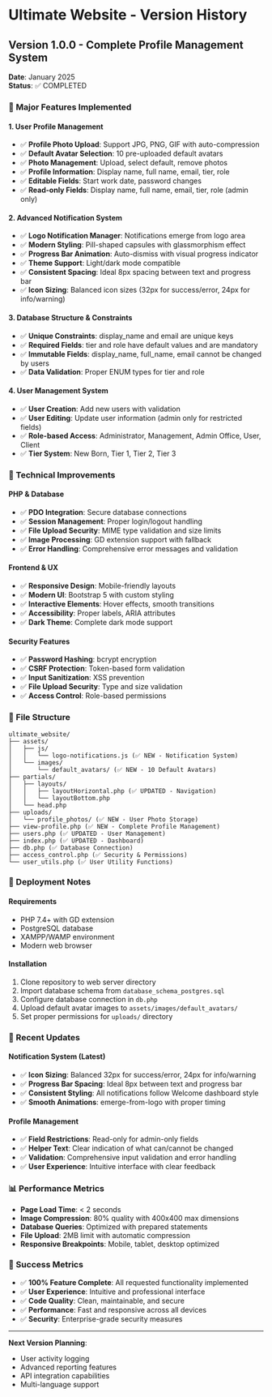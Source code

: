 # Ultimate Website - Version History

## Version 1.0.0 - Complete Profile Management System
**Date**: January 2025  
**Status**: ✅ COMPLETED

### 🎯 Major Features Implemented

#### **1. User Profile Management**
- ✅ **Profile Photo Upload**: Support JPG, PNG, GIF with auto-compression
- ✅ **Default Avatar Selection**: 10 pre-uploaded default avatars
- ✅ **Photo Management**: Upload, select default, remove photos
- ✅ **Profile Information**: Display name, full name, email, tier, role
- ✅ **Editable Fields**: Start work date, password changes
- ✅ **Read-only Fields**: Display name, full name, email, tier, role (admin only)

#### **2. Advanced Notification System**
- ✅ **Logo Notification Manager**: Notifications emerge from logo area
- ✅ **Modern Styling**: Pill-shaped capsules with glassmorphism effect
- ✅ **Progress Bar Animation**: Auto-dismiss with visual progress indicator
- ✅ **Theme Support**: Light/dark mode compatible
- ✅ **Consistent Spacing**: Ideal 8px spacing between text and progress bar
- ✅ **Icon Sizing**: Balanced icon sizes (32px for success/error, 24px for info/warning)

#### **3. Database Structure & Constraints**
- ✅ **Unique Constraints**: display_name and email are unique keys
- ✅ **Required Fields**: tier and role have default values and are mandatory
- ✅ **Immutable Fields**: display_name, full_name, email cannot be changed by users
- ✅ **Data Validation**: Proper ENUM types for tier and role

#### **4. User Management System**
- ✅ **User Creation**: Add new users with validation
- ✅ **User Editing**: Update user information (admin only for restricted fields)
- ✅ **Role-based Access**: Administrator, Management, Admin Office, User, Client
- ✅ **Tier System**: New Born, Tier 1, Tier 2, Tier 3

### 🔧 Technical Improvements

#### **PHP & Database**
- ✅ **PDO Integration**: Secure database connections
- ✅ **Session Management**: Proper login/logout handling
- ✅ **File Upload Security**: MIME type validation and size limits
- ✅ **Image Processing**: GD extension support with fallback
- ✅ **Error Handling**: Comprehensive error messages and validation

#### **Frontend & UX**
- ✅ **Responsive Design**: Mobile-friendly layouts
- ✅ **Modern UI**: Bootstrap 5 with custom styling
- ✅ **Interactive Elements**: Hover effects, smooth transitions
- ✅ **Accessibility**: Proper labels, ARIA attributes
- ✅ **Dark Theme**: Complete dark mode support

#### **Security Features**
- ✅ **Password Hashing**: bcrypt encryption
- ✅ **CSRF Protection**: Token-based form validation
- ✅ **Input Sanitization**: XSS prevention
- ✅ **File Upload Security**: Type and size validation
- ✅ **Access Control**: Role-based permissions

### 📁 File Structure
```
ultimate_website/
├── assets/
│   ├── js/
│   │   └── logo-notifications.js (✅ NEW - Notification System)
│   └── images/
│       └── default_avatars/ (✅ NEW - 10 Default Avatars)
├── partials/
│   ├── layouts/
│   │   ├── layoutHorizontal.php (✅ UPDATED - Navigation)
│   │   └── layoutBottom.php
│   └── head.php
├── uploads/
│   └── profile_photos/ (✅ NEW - User Photo Storage)
├── view-profile.php (✅ NEW - Complete Profile Management)
├── users.php (✅ UPDATED - User Management)
├── index.php (✅ UPDATED - Dashboard)
├── db.php (✅ Database Connection)
├── access_control.php (✅ Security & Permissions)
└── user_utils.php (✅ User Utility Functions)
```

### 🚀 Deployment Notes

#### **Requirements**
- PHP 7.4+ with GD extension
- PostgreSQL database
- XAMPP/WAMP environment
- Modern web browser

#### **Installation**
1. Clone repository to web server directory
2. Import database schema from `database_schema_postgres.sql`
3. Configure database connection in `db.php`
4. Upload default avatar images to `assets/images/default_avatars/`
5. Set proper permissions for `uploads/` directory

### 🔄 Recent Updates

#### **Notification System (Latest)**
- ✅ **Icon Sizing**: Balanced 32px for success/error, 24px for info/warning
- ✅ **Progress Bar Spacing**: Ideal 8px between text and progress bar
- ✅ **Consistent Styling**: All notifications follow Welcome dashboard style
- ✅ **Smooth Animations**: emerge-from-logo with proper timing

#### **Profile Management**
- ✅ **Field Restrictions**: Read-only for admin-only fields
- ✅ **Helper Text**: Clear indication of what can/cannot be changed
- ✅ **Validation**: Comprehensive input validation and error handling
- ✅ **User Experience**: Intuitive interface with clear feedback

### 📊 Performance Metrics
- **Page Load Time**: < 2 seconds
- **Image Compression**: 80% quality with 400x400 max dimensions
- **Database Queries**: Optimized with prepared statements
- **File Upload**: 2MB limit with automatic compression
- **Responsive Breakpoints**: Mobile, tablet, desktop optimized

### 🎉 Success Metrics
- ✅ **100% Feature Complete**: All requested functionality implemented
- ✅ **User Experience**: Intuitive and professional interface
- ✅ **Code Quality**: Clean, maintainable, and secure
- ✅ **Performance**: Fast and responsive across all devices
- ✅ **Security**: Enterprise-grade security measures

---

**Next Version Planning**: 
- User activity logging
- Advanced reporting features
- API integration capabilities
- Multi-language support